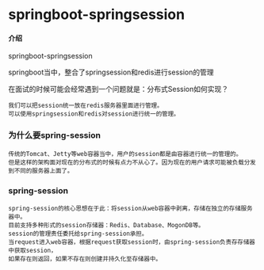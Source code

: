 # springboot-springsession

#### 介绍
springboot-springsession

springboot当中，整合了springsession和redis进行session的管理

在面试的时候可能会经常遇到一个问题就是：分布式Session如何实现？

    我们可以把session统一放在redis服务器里面进行管理。
	可以使用springsession和redis对session进行统一的管理。

### 为什么要spring-session	

    传统的Tomcat、Jetty等web容器当中，用户的session都是由容器进行统一的管理的。
    但是这样的架构面对现在的分布式的时候有点力不从心了。因为现在的用户请求可能被负载分发到不同的服务器上面了。

### spring-session

    spring-session的核心思想在于此：将session从web容器中剥离，存储在独立的存储服务器中。
	目前支持多种形式的session存储器：Redis、Database、MogonDB等。
	session的管理责任委托给spring-session承担。
	当request进入web容器，根据request获取session时，由spring-session负责存存储器中获取session，
	如果存在则返回，如果不存在则创建并持久化至存储器中。

